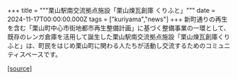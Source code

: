 +++
title = """栗山駅南交流拠点施設「栗山煉瓦創庫 くりふと」"""
date = 2024-11-17T00:00:00.000Z
tags = ["kuriyama","news"]
+++
新町通りの再生を含む「栗山町中心市街地都市再生整備計画」に基づく整備事業の一環として、既存のレンガ倉庫を活用して誕生した栗山駅南交流拠点施設「栗山煉瓦創庫くりふと」は、町民をはじめ栗山町に関わる人たちが活動し交流するためのコミュニティスペースです。

[[source]](https://www.town.kuriyama.hokkaido.jp/soshiki/53/20593.html)
